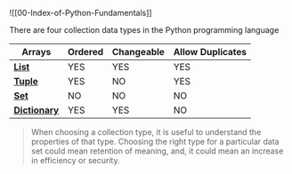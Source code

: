 
![[00-Index-of-Python-Fundamentals]]


There are four collection data types in the Python programming language


| Arrays                                                                     | Ordered | Changeable | Allow Duplicates |
| -------------------------------------------------------------------------- | ------- | ---------- | ---------------- |
| **[List](https://www.w3schools.com/python/python_lists.asp)**              | YES     | YES        | YES              |
| **[Tuple](https://www.w3schools.com/python/python_tuples.asp)**            | YES     | NO         | YES              |
| **[Set](https://www.w3schools.com/python/python_sets.asp)**                | NO      | NO         | NO               |
| **[Dictionary](https://www.w3schools.com/python/python_dictionaries.asp)** | YES     | YES        | NO               |

> When choosing a collection type, it is useful to understand the properties of that type. Choosing the right type for a particular data set could mean retention of meaning, and, it could mean an increase in efficiency or security.

